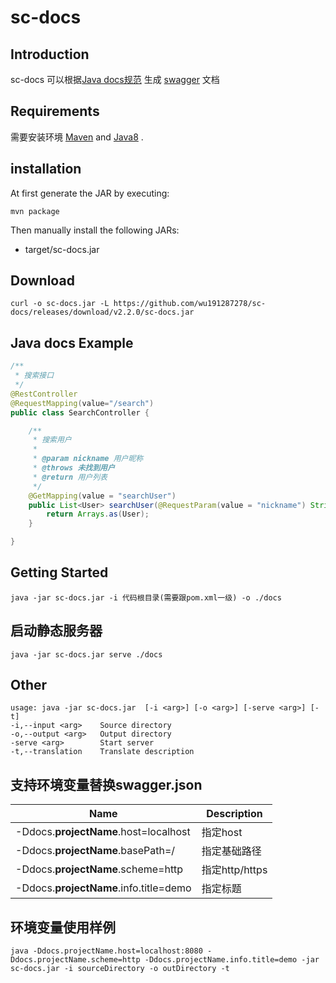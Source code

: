 # sc-docs

## Introduction

sc-docs 可以根据[Java docs规范](https://docs.oracle.com/javase/1.5.0/docs/tooldocs/windows/javadoc.html) 生成 [swagger](https://swagger.io/specification/v2/) 文档 


## Requirements

需要安装环境 [Maven](https://maven.apache.org/) and [Java8](https://www.oracle.com/technetwork/java/javase/downloads/jdk8-downloads-2133151.html) .


## installation

At first generate the JAR by executing:

```shell
mvn package
```

Then manually install the following JARs:

* target/sc-docs.jar

## Download

```
curl -o sc-docs.jar -L https://github.com/wu191287278/sc-docs/releases/download/v2.2.0/sc-docs.jar
```

## Java docs Example
```java
/**
 * 搜索接口
 */
@RestController
@RequestMapping(value="/search")
public class SearchController {

    /**
     * 搜索用户
     *
     * @param nickname 用户昵称
     * @throws 未找到用户
     * @return 用户列表
     */
    @GetMapping(value = "searchUser")
    public List<User> searchUser(@RequestParam(value = "nickname") String nickname) throws NotFoundException{
        return Arrays.as(User);
    }

}
```


## Getting Started


```shell
java -jar sc-docs.jar -i 代码根目录(需要跟pom.xml一级) -o ./docs
```

## 启动静态服务器

```shell
java -jar sc-docs.jar serve ./docs
```

## Other
```
usage: java -jar sc-docs.jar  [-i <arg>] [-o <arg>] [-serve <arg>] [-t]
-i,--input <arg>    Source directory
-o,--output <arg>   Output directory
-serve <arg>        Start server
-t,--translation    Translate description
```

## 支持环境变量替换swagger.json

Name | Description
---|---
-Ddocs.**projectName**.host=localhost|指定host
-Ddocs.**projectName**.basePath=/|指定基础路径
-Ddocs.**projectName**.scheme=http|指定http/https
-Ddocs.**projectName**.info.title=demo|指定标题

## 环境变量使用样例

```shell
java -Ddocs.projectName.host=localhost:8080 -Ddocs.projectName.scheme=http -Ddocs.projectName.info.title=demo -jar sc-docs.jar -i sourceDirectory -o outDirectory -t
```
